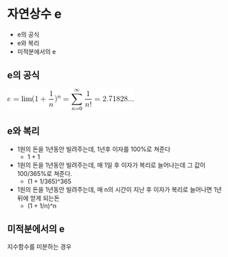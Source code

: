 # 자연상수 e

- e의 공식
- e와 복리
- 미적분에서의 e

## e의 공식

![](./images/e.gif)

## e와 복리

- 1원의 돈을 1년동안 빌려주는데, 1년후 이자를 100%로 쳐준다
  - 1 + 1
- 1원의 돈을 1년동안 빌려주는데, 매 1일 후 이자가 복리로 늘어나는데 그 값이 100/365%로 쳐준다.
  - (1 + 1/365)^365
- 1원의 돈을 1년동안 빌려주는데, 매 n의 시간이 지난 후 이자가 복리로 늘어나면 1년뒤에 얻게 되는돈
  - (1 + 1/n)^n

## 미적분에서의 e

지수함수를 미분하는 경우
